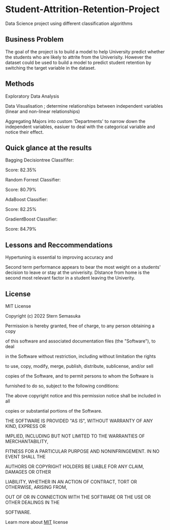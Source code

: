 # Student-Attrition-Retention-Project

 Data Science project using different classification algorithms

## Business Problem

The goal of the project is to build a model to help University predict whether the students who are likely to attrite from the Univerisity. However the dataset could be used to build a model to predict student retention by switching the target variable in the dataset.

## Methods

Exploratory Data Analysis

Data Visualisation ; determine relationships between independent variables (linear and non-linear relationships)

Aggregating Majors into custom 'Departments' to narrow down the independent variables, easiuer to deal with the categorical variable and notice their effect.

## Quick glance at the results

Bagging Decisiontree Classififer:

Score: 82.35%

Random Forrest Classifier:

Score: 80.79%

AdaBoost Classifier:

Score: 82.25%

GradientBoost Classifier:

Score: 84.79%

## Lessons and Reccommendations

Hypertuning is essential to improving accuracy and

Second term performance appears to bear the most weight on a students' decision to leave or stay at the univerisity.
DIstance from home is the second most relevant factor in a student leaving the Univerity.

## License

MIT License

Copyright (c) 2022 Stern Semasuka

Permission is hereby granted, free of charge, to any person obtaining a copy

of this software and associated documentation files (the "Software"), to deal

in the Software without restriction, including without limitation the rights

to use, copy, modify, merge, publish, distribute, sublicense, and/or sell

copies of the Software, and to permit persons to whom the Software is

furnished to do so, subject to the following conditions:

The above copyright notice and this permission notice shall be included in all

copies or substantial portions of the Software.

THE SOFTWARE IS PROVIDED "AS IS", WITHOUT WARRANTY OF ANY KIND, EXPRESS OR

IMPLIED, INCLUDING BUT NOT LIMITED TO THE WARRANTIES OF MERCHANTABILITY,

FITNESS FOR A PARTICULAR PURPOSE AND NONINFRINGEMENT. IN NO EVENT SHALL THE

AUTHORS OR COPYRIGHT HOLDERS BE LIABLE FOR ANY CLAIM, DAMAGES OR OTHER

LIABILITY, WHETHER IN AN ACTION OF CONTRACT, TORT OR OTHERWISE, ARISING FROM,

OUT OF OR IN CONNECTION WITH THE SOFTWARE OR THE USE OR OTHER DEALINGS IN THE

SOFTWARE.

Learn more about [MIT](https://choosealicense.com/licenses/mit/) license

